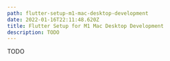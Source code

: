 ```yaml
---
path: flutter-setup-m1-mac-desktop-development
date: 2022-01-16T22:11:48.620Z
title: Flutter Setup for M1 Mac Desktop Development
description: TODO
---
```

TODO